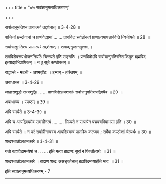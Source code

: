 +++
title = "०७ सर्वान्नानुमत्यधिकरणम्"

+++

सर्वान्नानुमतिश्च प्राणात्यये तद्दर्शनात् ॥ 3-4-28 ॥

वाजिनां छन्दोगानां च प्राणविद्यायां ... ... प्राणविदः सर्वन्नीनत्वं प्राणात्ययापत्तावेवेति निश्चीयते ॥ 28 ॥

सर्वान्नानुमतिश्च प्राणात्यये तद्दर्शनात् । शमाद्यनुष्ठानमुक्तम् ।

शमविशेषरूपभोजननियतिः चिन्त्यते इति सङ्गतिः । प्राणविदोऽपि सर्वान्नानुमतिरस्ति किमुत ब्रह्मविद इत्याद्याभिप्रायिकम् । न तु सूत्रे कण्ठोक्तम् ॥

राद्धान्ते - मटची - अश्मवृष्टिः । इभ्यम् - हस्तिपम् ॥

अबाधाच्च ॥ 3-4-29 ॥

आहाराशुद्धौ सत्त्वशुद्धिः ... ... प्राणविदोऽल्पशक्तेः सर्वान्नानुमतिरापद्विषयैव ॥ 29 ॥

अबाधाच्च । स्पष्टम् ॥ 29 ॥

अपि स्मर्यते ॥ 3-4-30 ॥

अपि च आपद्विषयमेव सर्वान्नीनत्वं .... .... लिप्यते न स पापेन पद्मपत्रमिवांभसा इति ॥ 30 ॥

अपि स्मर्यते । न परं सर्वान्नीनत्वस्य आपद्विषयत्वं प्राणविदः कल्प्यम ; सर्वेषां कण्ठोक्तं चेत्यर्थः ॥ 30 ॥

शब्दश्चातोऽकामकारे ॥ 3-4-31 ॥

यतो बह्मविदामन्येषां च .... ... इति मत्वा ब्राह्मणः सुरां न पिबतीत्यर्थः ॥ 31 ॥

शब्दश्चातोऽकामकारे । ब्राह्मण शब्दः असङ्कोचात् ब्रह्मविदमप्याहेति भावः ॥ 31 ॥

इति सर्वान्नानुमत्यधिकरणम् - 7

------
